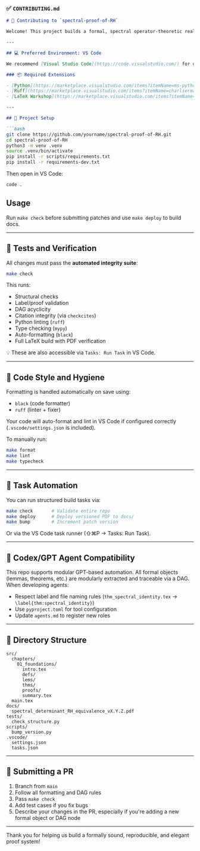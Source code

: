 ### ✅ `CONTRIBUTING.md`

````markdown
# 🤝 Contributing to `spectral-proof-of-RH`

Welcome! This project builds a formal, spectral operator-theoretic realization of the Riemann Hypothesis. We welcome contributions that enhance structure, readability, correctness, automation, or formalization.

---

## 💻 Preferred Environment: VS Code

We recommend [Visual Studio Code](https://code.visualstudio.com/) for development, with automatic formatting and linting enabled.

### 📦 Required Extensions

- [Python](https://marketplace.visualstudio.com/items?itemName=ms-python.python)
- [Ruff](https://marketplace.visualstudio.com/items?itemName=charliermarsh.ruff)
- [LaTeX Workshop](https://marketplace.visualstudio.com/items?itemName=James-Yu.latex-workshop)

---

## 🔧 Project Setup

```bash
git clone https://github.com/yourname/spectral-proof-of-RH.git
cd spectral-proof-of-RH
python3 -m venv .venv
source .venv/bin/activate
pip install -r scripts/requirements.txt
pip install -r requirements-dev.txt
````

Then open in VS Code:

```bash
code .
```
## Usage

Run `make check` before submitting patches and use `make deploy` to build docs.


---

## 🧪 Tests and Verification

All changes must pass the **automated integrity suite**:

```bash
make check
```

This runs:

* Structural checks
* Label/proof validation
* DAG acyclicity
* Citation integrity (via `checkcites`)
* Python linting (`ruff`)
* Type checking (`mypy`)
* Auto-formatting (`black`)
* Full LaTeX build with PDF verification

💡 These are also accessible via `Tasks: Run Task` in VS Code.

---

## 🧼 Code Style and Hygiene

Formatting is handled automatically on save using:

* `black` (code formatter)
* `ruff` (linter + fixer)

Your code will auto-format and lint in VS Code if configured correctly (`.vscode/settings.json` is included).

To manually run:

```bash
make format
make lint
make typecheck
```

---

## 🧾 Task Automation

You can run structured build tasks via:

```bash
make check       # Validate entire repo
make deploy      # Deploy versioned PDF to docs/
make bump        # Increment patch version
```

Or via the VS Code task runner (⇧⌘P → Tasks: Run Task).

---

## 🧠 Codex/GPT Agent Compatibility

This repo supports modular GPT-based automation. All formal objects (lemmas, theorems, etc.) are modularly extracted and traceable via a DAG. When developing agents:

* Respect label and file naming rules (`thm_spectral_identity.tex` → `\label{thm:spectral_identity}`)
* Use `pyproject.toml` for tool configuration
* Update `agents.md` to register new roles

---

## 🧩 Directory Structure

```
src/
  chapters/
    01_foundations/
      intro.tex
      defs/
      lems/
      thms/
      proofs/
      summary.tex
  main.tex
docs/
  spectral_determinant_RH_equivalence_vX.Y.Z.pdf
tests/
  check_structure.py
scripts/
  bump_version.py
.vscode/
  settings.json
  tasks.json
```

---

## 🏁 Submitting a PR

1. Branch from `main`
2. Follow all formatting and DAG rules
3. Pass `make check`
4. Add test cases if you fix bugs
5. Describe your changes in the PR, especially if you're adding a new formal object or DAG node

---

Thank you for helping us build a formally sound, reproducible, and elegant proof system!

```